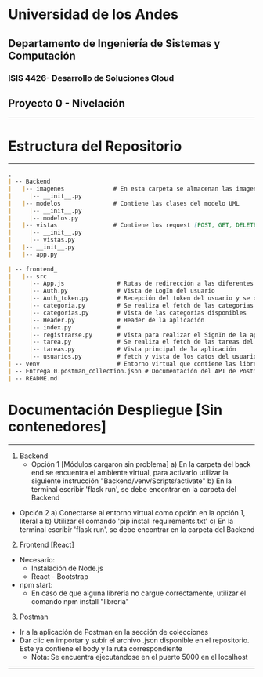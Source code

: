 # Universidad de los Andes
## Departamento de Ingeniería de Sistemas y Computación
### ISIS 4426- Desarrollo de Soluciones Cloud
## Proyecto 0 - Nivelación

----
# Estructura del Repositorio
----
```md
.
| -- Backend
|   |-- imagenes              # En esta carpeta se almacenan las imagenes de los usuarios
|     |-- __init__.py
|   |-- modelos               # Contiene las clases del modelo UML
|     |-- __init__.py
|     |-- modelos.py
|   |-- vistas                # Contiene los request [POST, GET, DELETE, PUT]
|     |-- __init__.py
|     |-- vistas.py
|   |-- __init__.py
|   |-- app.py
  
| -- frontend_
|   |-- src
|     |-- App.js               # Rutas de redirección a las diferentes vistas
|     |-- Auth.py              # Vista de LogIn del usuario
|     |-- Auth_token.py        # Recepción del token del usuario y se deja como variable global {auth}
|     |-- categoria.py         # Se realiza el fetch de las categorias disponibles
|     |-- categorias.py        # Vista de las categorias disponibles
|     |-- Header.py            # Header de la aplicación
|     |-- index.py             # 
|     |-- registrarse.py       # Vista para realizar el SignIn de la aplicación
|     |-- tarea.py             # Se realiza el fetch de las tareas del usuario
|     |-- tareas.py            # Vista principal de la aplicación
|     |-- usuarios.py          # fetch y vista de los datos del usuario
| -- venv                      # Entorno virtual que contiene las librerías de python utilizadas en el Backend
| -- Entrega 0.postman_collection.json # Documentación del API de Postman          
| -- README.md
```
# Documentación Despliegue [Sin contenedores]
-----
1. Backend
   - Opción 1 [Módulos cargaron sin problema]
   a) En la carpeta del back end se encuentra el ambiente virtual, para activarlo utilizar la siguiente instrucción "Backend/venv/Scripts/activate"
   b) En la terminal escribir 'flask run', se debe encontrar en la carpeta del Backend
  - Opción 2
  a) Conectarse al entorno virtual como opción en la opción 1, literal a
  b) Utilizar el comando 'pip install requirements.txt'
  c) En la terminal escribir 'flask run', se debe encontrar en la carpeta del Backend
2. Frontend [React]
  - Necesario:
    * Instalación de Node.js
    * React - Bootstrap
  - npm start:
    * En caso de que alguna librería no cargue correctamente, utilizar el comando npm install "libreria"
3. Postman
  - Ir a la aplicación de Postman en la sección de colecciones
  - Dar clic en importar y subir el archivo .json disponible en el repositorio. Este ya contiene el body y la ruta correspondiente
    * Nota: Se encuentra ejecutandose en el puerto 5000 en el localhost

---

